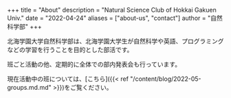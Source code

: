 +++
title = "About"
description = "Natural Science Club of Hokkai Gakuen Univ."
date = "2022-04-24"
aliases = ["about-us", "contact"]
author = "自然科学部"
+++

北海学園大学自然科学部は、北海学園大学生が自然科学や英語、プログラミングなどの学習を行うことを目的とした部活です。

班ごと活動の他、定期的に全体での部内発表会も行っています。

現在活動中の班については、[こちら]({{< ref "/content/blog/2022-05-groups.md.md" >}})をご覧ください。
